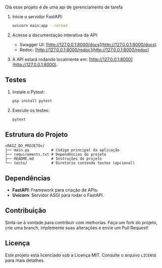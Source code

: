 Olá esse projeto é de uma api de gerenciamento de tarefa

1. Inicie o servidor FastAPI:

   ```bash
   uvicorn main:app --reload
   ```

2. Acesse a documentação interativa da API:

   - Swagger UI: [http://127.0.0.1:8000/docs](http://127.0.0.1:8000/docs)
   - Redoc: [http://127.0.0.1:8000/redoc](http://127.0.0.1:8000/redoc)

3. A API estará rodando localmente em: [http://127.0.0.1:8000](http://127.0.0.1:8000).

## **Testes**

1. Instale o Pytest:

   ```bash
   pip install pytest
   ```

2. Execute os testes:

   ```bash
   pytest
   ```

## **Estrutura do Projeto**

```
<RAIZ_DO_PROJETO>/
├── main.py          # Código principal da aplicação
├── requirements.txt # Dependências do projeto
├── README.md        # Instruções do projeto
└── tests/           # Diretório contendo testes (opcional)
```

## **Dependências**

- **FastAPI**: Framework para criação de APIs.
- **Uvicorn**: Servidor ASGI para rodar o FastAPI.

## **Contribuição**

Sinta-se à vontade para contribuir com melhorias. Faça um fork do projeto, crie uma branch, implemente suas alterações e envie um Pull Request!

## **Licença**

Este projeto está licenciado sob a Licença MIT. Consulte o arquivo `LICENSE` para mais detalhes.